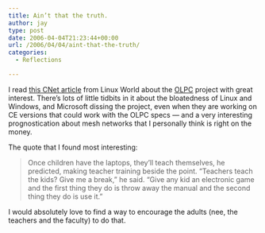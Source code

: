 ```yaml
---
title: Ain’t that the truth.
author: jay
type: post
date: 2006-04-04T21:23:44+00:00
url: /2006/04/04/aint-that-the-truth/
categories:
  - Reflections

---
```

I read [this CNet article][1] from Linux World about the [OLPC][2] project with great interest. There’s lots of little tidbits in it about the bloatedness of Linux and Windows, and Microsoft dissing the project, even when they are working on CE versions that could work with the OLPC specs — and a very interesting prognostication about mesh networks that I personally think is right on the money.

The quote that I found most interesting:

> Once children have the laptops, they’ll teach themselves, he predicted, making teacher training beside the point. “Teachers teach the kids? Give me a break,” he said. “Give any kid an electronic game and the first thing they do is throw away the manual and the second thing they do is use it.”

I would absolutely love to find a way to encourage the adults (nee, the teachers and the faculty) to do that.

 [1]: http://news.com.com/2100-7346_3-6057456.html?part=rss
 [2]: http://laptop.org/
